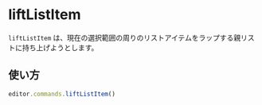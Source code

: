# liftListItem

<!-- The `liftListItem` will try to lift the list item around the current selection up into a wrapping parent list. -->

`liftListItem` は、現在の選択範囲の周りのリストアイテムをラップする親リストに持ち上げようとします。

## 使い方

```js
editor.commands.liftListItem()
```
